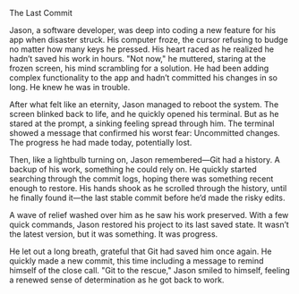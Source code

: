The Last Commit

Jason, a software developer, was deep into coding a new feature for his app when disaster struck. 
His computer froze, the cursor refusing to budge no matter how many keys he pressed. 
His heart raced as he realized he hadn’t saved his work in hours.
"Not now," he muttered, staring at the frozen screen, his mind scrambling for a solution. 
He had been adding complex functionality to the app and hadn’t committed his changes in so long. 
He knew he was in trouble.

After what felt like an eternity, Jason managed to reboot the system. The screen blinked back to life, 
and he quickly opened his terminal. But as he stared at the prompt, a sinking feeling spread through him. 
The terminal showed a message that confirmed his worst fear: Uncommitted changes. 
The progress he had made today, potentially lost.

Then, like a lightbulb turning on, Jason remembered—Git had a history. A backup of his work, something he could rely on.
He quickly started searching through the commit logs, hoping there was something recent enough to restore. 
His hands shook as he scrolled through the history, until he finally found it—the last stable commit 
before he’d made the risky edits.

A wave of relief washed over him as he saw his work preserved. With a few quick commands, 
Jason restored his project to its last saved state. It wasn’t the latest version, but it was something. It was progress.

He let out a long breath, grateful that Git had saved him once again. He quickly made a new commit, 
this time including a message to remind himself of the close call.
"Git to the rescue," Jason smiled to himself, feeling a renewed sense of determination as he got back to work.